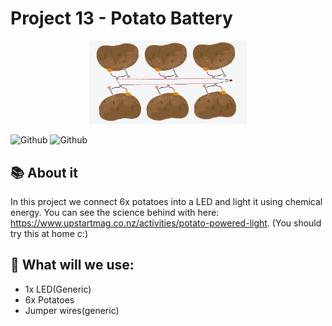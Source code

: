 # Project 13 - Potato Battery
<p align="center">
	<img src="https://github.com/JonanthaW/Arduino-Projects/blob/main/Project 13 - Potato Battery/working.jpg" width="50%" />
</p>

![Github](https://img.shields.io/badge/Difficulty-Easy-success)
![Github](https://img.shields.io/github/last-commit/JonanthaW/Arduino-Projects)

## :books: About it

In this project we connect 6x potatoes into a LED and light it using chemical energy.
You can see the science behind with here: https://www.upstartmag.co.nz/activities/potato-powered-light. (You should try this at home c:)

## :floppy_disk: What will we use:
<ul>
		<li>1x LED(Generic)</li>
		<li>6x Potatoes</li>
		<li>Jumper wires(generic)</li>
</ul>